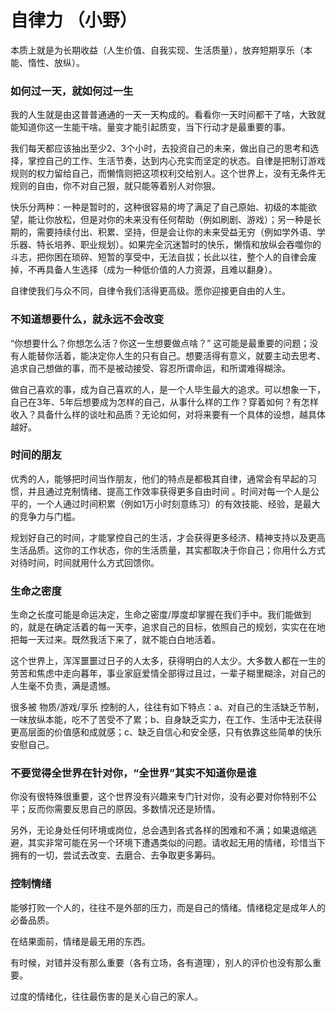 # 自律力 （小野）

本质上就是为长期收益（人生价值、自我实现、生活质量），放弃短期享乐（本能、惰性、放纵）。

### 如何过一天，就如何过一生

我的人生就是由这普普通通的一天一天构成的。看看你一天时间都干了啥，大致就能知道你这一生能干啥。量变才能引起质变，当下行动才是最重要的事。

我们每天都应该抽出至少2、3个小时，去投资自己的未来，做出自己的思考和选择，掌控自己的工作、生活节奏，达到内心充实而坚定的状态。自律是把制订游戏规则的权力留给自己，而懒惰则把这项权利交给别人。这个世界上，没有无条件无规则的自由，你不对自己狠，就只能等着别人对你狠。

快乐分两种：一种是暂时的，这种很容易的垮了满足了自己原始、初级的本能欲望，能让你放松，但是对你的未来没有任何帮助（例如刷剧、游戏）；另一种是长期的，需要持续付出、积累、坚持，但是会让你的未来受益无穷（例如学外语、学乐器、特长培养、职业规划）。如果完全沉迷暂时的快乐，懒惰和放纵会吞噬你的斗志，把你困在琐碎、短暂的享受中，无法自拔；长此以往，整个人的自律会废掉，不再具备人生选择（成为一种低价值的人力资源，且难以翻身）。

自律使我们与众不同，自律令我们活得更高级。愿你迎接更自由的人生。

### 不知道想要什么，就永远不会改变

“你想要什么？你想怎么活？你这一生想要做点啥？” 这可能是最重要的问题；没有人能替你活着，能决定你人生的只有自己。想要活得有意义，就要主动去思考、追求自己想做的事，而不是被动接受、容忍所谓命运，和所谓难得糊涂。

做自己喜欢的事，成为自己喜欢的人，是一个人毕生最大的追求。可以想象一下，自己在3年、5年后想要成为怎样的自己，从事什么样的工作？穿着如何？有怎样收入？具备什么样的谈吐和品质？无论如何，对将来要有一个具体的设想，越具体越好。

### 时间的朋友

优秀的人，能够把时间当作朋友，他们的特点是都极其自律，通常会有早起的习惯，并且通过克制情绪、提高工作效率获得更多自由时间 。时间对每一个人是公平的，一个人通过时间积累（例如1万小时刻意练习）的有效技能、经验，是最大的竞争力与门槛。

规划好自己的时间，才能掌控自己的生活，才会获得更多经济、精神支持以及更高生活品质。这你的工作状态，你的生活质量，其实都取决于你自己；你用什么方式对待时间，时间就用什么方式回馈你。

### 生命之密度

生命之长度可能是命运决定，生命之密度/厚度却掌握在我们手中。我们能做到的，就是在确定活着的每一天李，追求自己的目标，依照自己的规划，实实在在地把每一天过来。既然我活下来了，就不能白白地活着。

这个世界上，浑浑噩噩过日子的人太多，获得明白的人太少。大多数人都在一生的劳苦和焦虑中走向暮年，事业家庭爱情全部得过且过，一辈子糊里糊涂，对自己的人生毫不负责，满是遗憾。

很多被 物质/游戏/享乐 控制的人，往往有如下特点：a、对自己的生活缺乏节制，一味放纵本能，吃不了苦受不了累；b、自身缺乏实力，在工作、生活中无法获得更高层面的价值感和成就感；c、缺乏自信心和安全感，只有依靠这些简单的快乐安慰自己。

### 不要觉得全世界在针对你，“全世界”其实不知道你是谁

你没有很特殊很重要，这个世界没有兴趣来专门针对你，没有必要对你特别不公平；反而你需要反思自己的原因。多数情况还是矫情。

另外，无论身处任何环境或岗位，总会遇到各式各样的困难和不满；如果退缩逃避，其实非常可能在另一个环境下遭遇类似的问题。请收起无用的情绪，珍惜当下拥有的一切，尝试去改变、去磨合、去争取更多筹码。

### 控制情绪

能够打败一个人的，往往不是外部的压力，而是自己的情绪。情绪稳定是成年人的必备品质。

在结果面前，情绪是最无用的东西。

有时候，对错并没有那么重要（各有立场，各有道理），别人的评价也没有那么重要。

过度的情绪化，往往最伤害的是关心自己的家人。